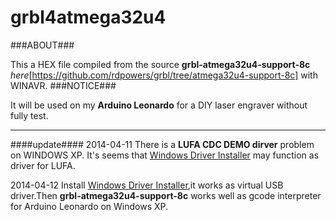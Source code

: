 grbl4atmega32u4
===============


###ABOUT###

This a HEX file compiled from the source **grbl-atmega32u4-support-8c** *here*[https://github.com/rdpowers/grbl/tree/atmega32u4-support-8c] with WINAVR.
###NOTICE###

It will be used on my **Arduino Leonardo** for a DIY laser engraver without fully test.

---------------
####update####
2014-04-11
There is a **LUFA CDC DEMO dirver** problem on WINDOWS XP. It's seems that [Windows Driver Installer](http://www.pjrc.com/teensy/usb_serial.html) may function as driver for LUFA.

2014-04-12
Install [Windows Driver Installer](http://www.pjrc.com/teensy/usb_serial.html),it works as virtual USB driver.Then **grbl-atmega32u4-support-8c** works well as gcode interpreter for Arduino Leonardo on Windows XP.

